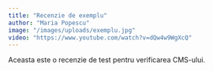 ```yaml
---
title: "Recenzie de exemplu"
author: "Maria Popescu"
image: "/images/uploads/exemplu.jpg"
video: "https://www.youtube.com/watch?v=dQw4w9WgXcQ"
---
```


Aceasta este o recenzie de test pentru verificarea CMS-ului.
